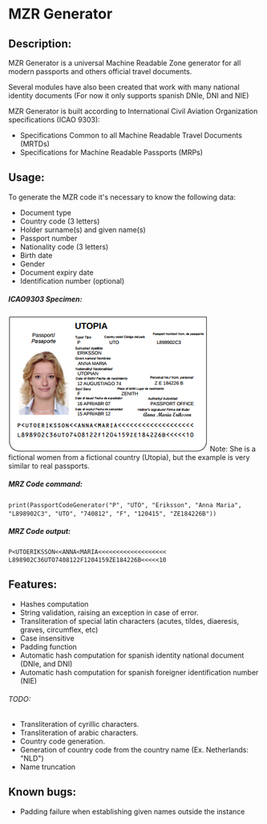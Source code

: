 # MZR Generator

## Description:
MZR Generator is a universal Machine Readable Zone generator for all modern passports and others official travel documents.

Several modules have also been created that work with many national identity documents (For now it only supports spanish DNIe, DNI and NIE)

MZR Generator is built according to International Civil Aviation Organization specifications (ICAO 9303):
- Specifications Common to all Machine Readable Travel Documents (MRTDs)
- Specifications for Machine Readable Passports (MRPs)

## Usage:
To generate the MZR code it's necessary to know the following data:
- Document type
- Country code (3 letters)
- Holder surname(s) and given name(s)
- Passport number
- Nationality code (3 letters)
- Birth date
- Gender
- Document expiry date
- Identification number (optional)

##### ICAO9303 Specimen:
![image](./Images/Passports/ICAO_Example.png)
Note: She is a fictional women from a fictional country (Utopia), but the example is very similar to real passports.

##### MRZ Code command:
`print(PassportCodeGenerator("P", "UTO", "Eriksson", "Anna Maria", "L898902C3", "UTO", "740812", "F", "120415", "ZE184226B"))`

##### MRZ Code output:
```
P<UTOERIKSSON<<ANNA<MARIA<<<<<<<<<<<<<<<<<<<
L898902C36UTO7408122F1204159ZE184226B<<<<<10
```

## Features:
- Hashes computation
- String validation, raising an exception in case of error.
- Transliteration of special latin characters (acutes, tildes, diaeresis, graves, circumflex, etc)
- Case insensitive
- Padding function
- Automatic hash computation for spanish identity national document (DNIe, and DNI)
- Automatic hash computation for spanish foreigner identification number (NIE)
###### TODO:
- Transliteration of cyrillic characters.
- Transliteration of arabic characters.
- Country code generation.
- Generation of country code from the country name (Ex. Netherlands: "NLD")
- Name truncation

## Known bugs:
- Padding failure when establishing given names outside the instance
